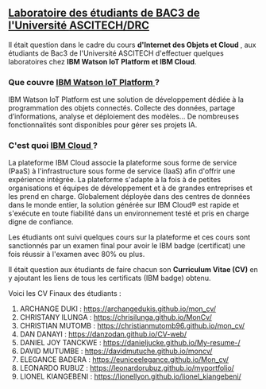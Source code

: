 ## <u>Laboratoire des étudiants de BAC3 de l'Université <a href="https://www.ascitech.cd/">ASCITECH/DRC</a></u>

Il était question dans le cadre du cours <b>d'Internet des Objets et Cloud </b>, aux étudiants de Bac3 de l'Université ASCITECH d'effectuer quelques laboratoires chez <b>IBM Watson IoT Platform et IBM Cloud</b>.

### Que couvre <a href="https://cloud.ibm.com/docs/IoT?topic=IoT-about_iotplatform">IBM Watson IoT Platform </a>?
IBM Watson IoT Platform est une solution de développement dédiée à la programmation des objets connectés. Collecte des données, partage d’informations, analyse et déploiement des modèles… De nombreuses fonctionnalités sont disponibles pour gérer ses projets IA.

### C'est quoi  <a href="https://cloud.ibm.com/docs/overview?topic=overview-whatis-platform&locale=fr">IBM Cloud </a> ?
La plateforme IBM Cloud associe la plateforme sous forme de service (PaaS) à l'infrastructure sous forme de service (IaaS) afin d'offrir une expérience intégrée. La plateforme s'adapte à la fois à de petites organisations et équipes de développement et à de grandes entreprises et les prend en charge. Globalement déployée dans des centres de données dans le monde entier, la solution générée sur IBM Cloud® est rapide et s'exécute en toute fiabilité dans un environnement testé et pris en charge digne de confiance.

Les étudiants ont suivi quelques cours sur la plateforme et ces cours sont sanctionnés par un examen final pour avoir le IBM badge (certificat) une fois réussir à l'examen avec 80% ou plus.

Il était question aux étudiants de faire chacun son <b>Curriculum Vitae (CV)</b> en y ajoutant les liens de tous les certificats (IBM badge) obtenu.

Voici les CV Finaux des étudiants :

1) ARCHANGE DUKI : https://archangedukis.github.io/mon_cv/
2) CHRISTANY ILUNGA : https://chrisilunga.github.io/MonCv/
3) CHRISTIAN MUTOMB : https://christianmutomb96.github.io/mon_cv/ 
4) DAN DANAYI :  https://danzodan.github.io/CV-web/
5) DANIEL JOY TANCKWE : https://danieljucke.github.io/My-resume-/
6) DAVID MUTUMBE : https://davidmutuche.github.io/moncv/
7) ELEGANCE BADERA : https://euniceelegance.github.io/Mon_cv/
8) LEONARDO RUBUZ : https://leonardorubuz.github.io/myportfolio/ 
9) LIONEL KIANGEBENI : https://lionellyon.github.io/lionel_kiangebeni/


